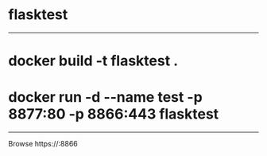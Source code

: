 # flasktest

---
#  docker build -t flasktest .
# docker run -d --name test -p 8877:80 -p 8866:443 flasktest
---

Browse https://<IP>:8866


